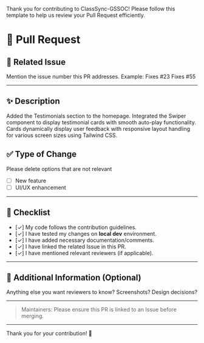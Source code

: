 Thank you for contributing to ClassSync-GSSOC! 
Please follow this template to help us review your Pull Request efficiently.

# 🚀 Pull Request

## 📌 Related Issue
 Mention the issue number this PR addresses. Example: Fixes #23 
Fixes #55

---

## ✨ Description
Added the Testimonials section to the homepage.
Integrated the Swiper component to display testimonial cards with smooth auto-play functionality.
Cards dynamically display user feedback with responsive layout handling for various screen sizes using Tailwind CSS.

## ✅ Type of Change
Please delete options that are not relevant 
- [ ] New feature 
- [ ] UI/UX enhancement

---

## 📝 Checklist
- [✓] My code follows the contribution guidelines.
- [✓] I have tested my changes on **local dev** environment.
- [✓] I have added necessary documentation/comments.
- [✓] I have linked the related Issue in this PR.
- [✓] I have mentioned relevant reviewers (if applicable).

---

## 💬 Additional Information (Optional)
Anything else you want reviewers to know? Screenshots? Design decisions? 


---

> Maintainers: Please ensure this PR is linked to an Issue before merging.

---

Thank you for your contribution! 🌟
